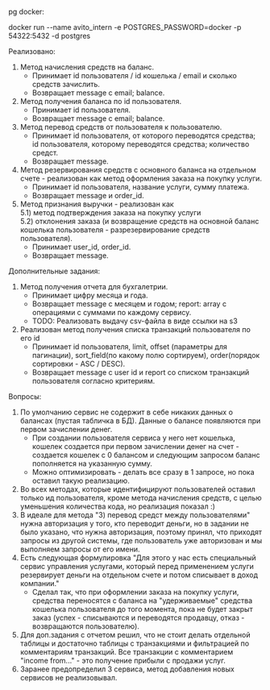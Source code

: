 pg docker:

docker run --name avito_intern -e POSTGRES_PASSWORD=docker -p 54322:5432 -d postgres

Реализовано:

1) Метод начисления средств на баланс.
    - Принимает id пользователя / id кошелька / email и сколько средств зачислить.
    - Возвращает message с email; balance.
2) Метод получения баланса по id пользователя.
    - Принимает id пользователя.
    - Возвращает message с email; balance.
3) Метод перевод средств от пользователя к пользователю.
    - Принимает id пользователя, от которого переводятся средства; id пользователя, которому переводятся средства;
      количество средст.
    - Возвращает message.
4) Метод резервирования средств с основного баланса на отдельном счете - реализован как метод оформления заказа на покупку услуги.
    - Принимает id пользователя, название услуги, сумму платежа.
    - Возвращает message и order_id.
5) Метод признания выручки - реализован как <br>
5.1) метод подтверждения заказа на покупку услуги <br>
5.2) отклонения заказа (и возвращение средств на основной баланс кошелька пользователя - разрезервирование средств пользователя).
    - Принимает user_id, order_id.
    - Возвращает message.

Дополнительные задания:
1) Метод получения отчета для бухгалетрии.
    - Принимает цифру месяца и года.
    - Возвращает message с месяцем и годом; report: array с операциями с суммами по каждому сервису.
    - TODO: Реализовать выдачу csv-файла в виде ссылки на s3
2) Реализован метод получения списка транзакций пользователя по его id
   - Принимает id пользователя, limit, offset (параметры для пагинации), sort_field(по какому полю сортируем), order(порядок сортировки - ASC / DESC).
   - Возвращает message с user id и report со списком транзакций пользователя согласно критериям.

Вопросы:

1) По умолчанию сервис не содержит в себе никаких данных о балансах (пустая табличка в БД). Данные о балансе появляются
   при первом зачислении денег.
    - При создании пользователя сервиса у него нет кошелька, кошелек создается при первом зачислении денег на счет -
      создается кошелек с 0 балансом и следующим запросом баланс пополняется на указанную сумму.
    - Можно оптимизировать - делать все сразу в 1 запросе, но пока оставил такую реализацию.
2) Во всех методах, которые идентифицируют пользователей оставил только ид пользователя, кроме метода начисления
   средств, с целью уменьшения количества кода, но реализация показал :)
3) В идеале для метода "3) перевод средст между пользователями" нужна авторизация у того, кто переводит деньги, но в
   задании
   не было указано, что нужна авторизация, поэтому принял, что приходят запросы из другой системы, где пользователь уже
   авторизован и мы выполняем запросы от его имени.
4) Есть следующая формулировка "Для этого у нас есть специальный сервис управления услугами, который перед применением
   услуги резервирует деньги на отдельном счете и потом списывает в доход компании."
    - Сделал так, что при оформлении заказа на покупку услуги, средства переносятся с баланса на "удерживаемые" средства
      кошелька пользователя до того момента, пока не будет закрыт заказ (успех - списываются и переводятся продавцу, отказ -
      возвращаются пользователю).
5) Для доп.задания с отчетом решил, что не стоит делать отдельной таблицы и достаточно таблицы с транзакциями и
   фильтрацией по комментариям транзакций. Все транзакции с комментарием "income from..." - это получение прибыли с продажи услуг.
6) Заранее предопределил 3 сервиса, метод добавления новых сервисов не реализовывал.
